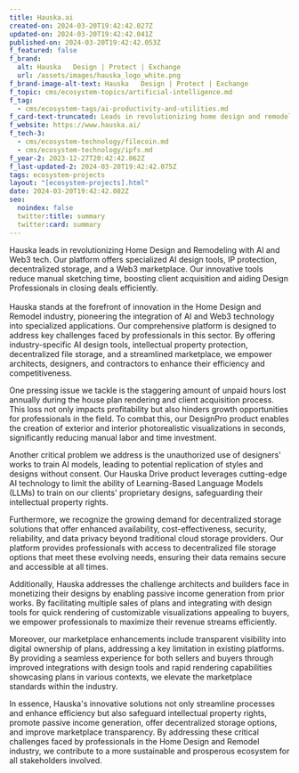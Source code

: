 ```yaml
---
title: Hauska.ai
created-on: 2024-03-20T19:42:42.027Z
updated-on: 2024-03-20T19:42:42.041Z
published-on: 2024-03-20T19:42:42.053Z
f_featured: false
f_brand:
  alt: Hauska   Design | Protect | Exchange
  url: /assets/images/hauska_logo_white.png
f_brand-image-alt-text: Hauska   Design | Protect | Exchange
f_topic: cms/ecosystem-topics/artificial-intelligence.md
f_tag:
  - cms/ecosystem-tags/ai-productivity-and-utilities.md
f_card-text-truncated: Leads in revolutionizing home design and remodeling with AI and Web3 tech
f_website: https://www.hauska.ai/
f_tech-3:
  - cms/ecosystem-technology/filecoin.md
  - cms/ecosystem-technology/ipfs.md
f_year-2: 2023-12-27T20:42:42.062Z
f_last-updated-2: 2024-03-20T19:42:42.075Z
tags: ecosystem-projects
layout: "[ecosystem-projects].html"
date: 2024-03-20T19:42:42.082Z
seo:
  noindex: false
  twitter:title: summary
  twitter:card: summary
---
```

Hauska leads in revolutionizing Home Design and Remodeling with AI and Web3 tech. Our platform offers specialized AI design tools, IP protection, decentralized storage, and a Web3 marketplace. Our innovative tools reduce manual sketching time, boosting client acquisition and aiding Design Professionals in closing deals efficiently.\
\
Hauska stands at the forefront of innovation in the Home Design and Remodel industry, pioneering the integration of AI and Web3 technology into specialized applications. Our comprehensive platform is designed to address key challenges faced by professionals in this sector. By offering industry-specific AI design tools, intellectual property protection, decentralized file storage, and a streamlined marketplace, we empower architects, designers, and contractors to enhance their efficiency and competitiveness.

One pressing issue we tackle is the staggering amount of unpaid hours lost annually during the house plan rendering and client acquisition process. This loss not only impacts profitability but also hinders growth opportunities for professionals in the field. To combat this, our DesignPro product enables the creation of exterior and interior photorealistic visualizations in seconds, significantly reducing manual labor and time investment.

Another critical problem we address is the unauthorized use of designers' works to train AI models, leading to potential replication of styles and designs without consent. Our Hauska Drive product leverages cutting-edge AI technology to limit the ability of Learning-Based Language Models (LLMs) to train on our clients' proprietary designs, safeguarding their intellectual property rights.

Furthermore, we recognize the growing demand for decentralized storage solutions that offer enhanced availability, cost-effectiveness, security, reliability, and data privacy beyond traditional cloud storage providers. Our platform provides professionals with access to decentralized file storage options that meet these evolving needs, ensuring their data remains secure and accessible at all times.

Additionally, Hauska addresses the challenge architects and builders face in monetizing their designs by enabling passive income generation from prior works. By facilitating multiple sales of plans and integrating with design tools for quick rendering of customizable visualizations appealing to buyers, we empower professionals to maximize their revenue streams efficiently.

Moreover, our marketplace enhancements include transparent visibility into digital ownership of plans, addressing a key limitation in existing platforms. By providing a seamless experience for both sellers and buyers through improved integrations with design tools and rapid rendering capabilities showcasing plans in various contexts, we elevate the marketplace standards within the industry.

In essence, Hauska's innovative solutions not only streamline processes and enhance efficiency but also safeguard intellectual property rights, promote passive income generation, offer decentralized storage options, and improve marketplace transparency. By addressing these critical challenges faced by professionals in the Home Design and Remodel industry, we contribute to a more sustainable and prosperous ecosystem for all stakeholders involved.